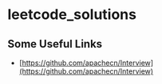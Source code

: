 # leetcode_solutions

## Some Useful Links
  * [https://github.com/apachecn/Interview](https://github.com/apachecn/Interview)

